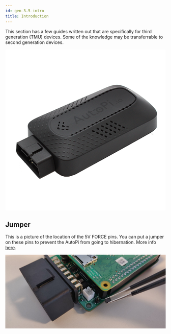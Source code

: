 ```yaml
---
id: gen-3.5-intro
title: Introduction
---
```


This section has a few guides written out that are specifically for third generation (TMU) devices.
Some of the knowledge may be transferrable to second generation devices.

![Third generation AutoPi device](/img/hardware/autopi_tmu_can_fd/device.png)



## Jumper

This is a picture of the location of the 5V FORCE pins. You can put a jumper on these pins to
prevent the AutoPi from going to hibernation. More info [here](../../../guides/jumpers.md).

![Third generation AutoPi Jumper location](/img/hardware/autopi_tmu_can_fd/jumper.jpg)
